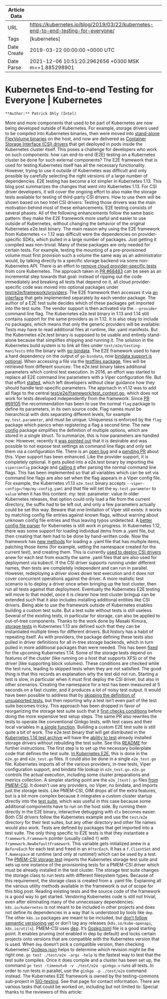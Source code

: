 |             Article Data             ||
| ----------------- | ----------------- |
| URL               | https://kubernetes.io/blog/2019/03/22/kubernetes-end-to-end-testing-for-everyone/        |
| Tags              | [kubernetes]       |
| Date Create       | 2019-03-22 00:00:00 &#43;0000 UTC |
| Date Parse        | 2021-12-06 10:51:20.2962656 &#43;0300 MSK m=&#43;1.885298901  |

# Kubernetes End-to-end Testing for Everyone | Kubernetes

	
	
	
	
	**Author:** Patrick Ohly (Intel)
More and more components that used to be part of Kubernetes are now
being developed outside of Kubernetes. For example, storage drivers
used to be compiled into Kubernetes binaries, then were moved into
[stand-alone FlexVolume
binaries](https://github.com/kubernetes/community/blob/master/contributors/devel/sig-storage/flexvolume.md)
on the host, and now are delivered as [Container Storage Interface
(CSI) drivers](https://github.com/container-storage-interface/spec)
that get deployed in pods inside the Kubernetes cluster itself.
This poses a challenge for developers who work on such components: how
can end-to-end (E2E) testing on a Kubernetes cluster be done for such
external components? The E2E framework that is used for testing
Kubernetes itself has all the necessary functionality. However, trying
to use it outside of Kubernetes was difficult and only possible by
carefully selecting the right versions of a large number of
dependencies. E2E testing has become a lot simpler in Kubernetes 1.13.
This blog post summarizes the changes that went into Kubernetes
1.13. For CSI driver developers, it will cover the ongoing effort to
also make the storage tests available for testing of third-party CSI
drivers. How to use them will be shown based on two Intel CSI drivers:
Testing those drivers was the main motivation behind most of these
enhancements.
E2E testing consists of several phases:
All of the following enhancements follow the same basic pattern: they
make the E2E framework more useful and easier to use outside of
Kubernetes, without changing the behavior of the original Kubernetes
e2e.test binary.
The main reason why using the E2E framework from Kubernetes &lt;= 1.12
was difficult were the dependencies on provider-specific SDKs, which
pulled in a large number of packages. Just getting it compiled was
non-trivial.
Many of these packages are only needed for certain tests. For example,
testing the mounting of a pre-provisioned volume must first provision
such a volume the same way as an administrator would, by talking
directly to a specific storage backend via some non-Kubernetes API.
There is an effort to [remove cloud provider-specific
tests](https://github.com/kubernetes/kubernetes/issues/70194) from
core Kubernetes. The approach taken in [PR
#68483](https://github.com/kubernetes/kubernetes/pull/68483) can be
seen as an incremental step towards that goal: instead of ripping out
the code immediately and breaking all tests that depend on it, all
cloud provider-specific code was moved into optional packages under
[test/e2e/framework/providers](https://github.com/kubernetes/kubernetes/tree/release-1.13/test/e2e/framework/providers). The
E2E framework then accesses it via [an
interface](https://github.com/kubernetes/kubernetes/blob/6c1e64b94a3e111199c934c39a0c25bc219ed5f9/test/e2e/framework/provider.go#L79-L99)
that gets implemented separately by each vendor package.
The author of a E2E test suite decides which of these packages get
imported into the test suite. The vendor support is then activated via
the ```--provider``` command line flag. The Kubernetes e2e.test binary in
1.13 and 1.14 still contains support for the same providers as in
1.12. It is also okay to include no packages, which means that only
the generic providers will be available:
Tests may have to read additional files at runtime, like .yaml
manifests. But the Kubernetes e2e.test binary is supposed to be usable
and entirely stand-alone because that simplifies shipping and running
it. The solution in the Kubernetes build system is to link all files
under ```test/e2e/testing-manifests``` into the binary with
[go-bindata](https://github.com/jteeuwen/go-bindata). The
E2E framework used to have a hard dependency on the output of
```go-bindata```, now [bindata support is
optional](https://github.com/kubernetes/kubernetes/pull/69103). When
accessing a file via the [testfiles
package](https://github.com/kubernetes/kubernetes/blob/v1.13.0/test/e2e/framework/testfiles/testfiles.go),
files will be retrieved from different sources:
The e2e.test binary takes additional parameters which control test
execution. In 2016, an effort was started to replace all E2E command
line parameters with a Viper configuration file. But that effort
[stalled](https://github.com/kubernetes/kubernetes/blob/0ed33881dc4355495f623c6f22e7dd0b7632b7c0/test/e2e/framework/test_context.go#L318-L319), which left developers without clear guidance how they should handle
test-specific parameters.
The approach in v1.12 was to add all flags to the central
[test/e2e/framework/test_context.go](https://github.com/kubernetes/kubernetes/blob/v1.12.0/test/e2e/framework/test_context.go),
which does not work for tests developed independently from the
framework.  Since [PR
#69105](https://github.com/kubernetes/kubernetes/pull/69105) the
recommendation has been to use the normal ```flag``` package to
define its parameters, in its own source code. Flag names must be
hierarchical with dots separating different levels, for example
```my.test.parameter```, and must be unique. Uniqueness is enforced by the
```flag``` package which panics when registering a flag a second time. The
new
[config](https://github.com/kubernetes/kubernetes/blob/v1.13.0/test/e2e/framework/config/config.go)
package simplifies the definition of multiple options, which are
stored in a single struct.
To summarize, this is how parameters are handled now:
However, recently it [was pointed
out](https://github.com/kubernetes/kubernetes/pull/69105#discussion_r267960062)
that it is desirable and was possible to not expose test settings as
command line flags and only set them via a configuration file. There
is an [open bug](https://github.com/kubernetes/kubernetes/issues/75590) and a
[pending PR](https://github.com/kubernetes/kubernetes/pull/75593)
about this.
Viper support has been enhanced. Like the provider support, it is
completely optional. It gets pulled into a e2e.test binary by
importing the ```viperconfig``` package and [calling
it](https://github.com/kubernetes/kubernetes/blob/ddf47ac13c1a9483ea035a79cd7c10005ff21a6d/test/e2e/e2e_test.go#L49-L57)
after parsing the normal command line flags. This has been implemented
so that all variables which can be set via command line flags are also
set when the flag appears in a Viper config file. For example, the
Kubernetes v1.13 ```e2e.test``` binary accepts
```--viper-config=/tmp/my-config.yaml``` and that file will set the
```my.test.parameter``` to ```value``` when it has this content: my: test:
parameter: value
In older Kubernetes releases, that option could only load a file from
the current directory, the suffix had to be left out, and only a few
parameters actually could be set this way. Beware that one limitation
of Viper still exists: it works by matching config file entries
against known flags, without warning about unknown config file entries
and thus leaving typos undetected. A [better config file
parser](https://github.com/kubernetes/kubeadm/issues/1040) for
Kubernetes is still work in progress.
In Kubernetes 1.12, there was some support for loading individual
items from a .yaml file, but then creating that item had to be done by
hand-written code. Now the framework has [new
methods](https://github.com/kubernetes/kubernetes/blob/v1.13.0/test/e2e/framework/create.go)
for loading a .yaml file that has multiple items, patching those items
(for example, setting the namespace created for the current test), and
creating them.  This is currently [used to deploy CSI
drivers](https://github.com/kubernetes/kubernetes/blob/ddf47ac13c1a9483ea035a79cd7c10005ff21a6d/test/e2e/storage/drivers/csi.go#L192-L209) anew for each test from exactly the same .yaml files that are also
used for deployment via kubectl. If the CSI driver supports running
under different names, then tests are completely independent and can
run in parallel.
However, redeploying a driver slows down test execution and it does
not cover concurrent operations against the driver. A more realistic
test scenario is to deploy a driver once when bringing up the test
cluster, then run all tests against that deployment. Eventually the
Kubernetes E2E testing will move to that model, once it is clearer how
test cluster bringup can be extended such that it also includes
installing additional entities like CSI drivers.
Being able to use the framework outside of Kubernetes enables building
a custom test suite. But a test suite without tests is still
useless. Several of the existing tests, in particular for storage, can
also be applied to out-of-tree components. Thanks to the work done by
Masaki Kimura, [storage
tests](https://github.com/kubernetes/kubernetes/tree/v1.13.0/test/e2e/storage/testsuites)
in Kubernetes 1.13 are defined such that they can be instantiated
multiple times for different drivers.
But history has a habit of repeating itself. As with providers, the
package defining these tests also pulled in driver definitions for all
in-tree storage backends, which in turn pulled in more additional
packages than were needed. This has been
[fixed](https://github.com/kubernetes/kubernetes/pull/70862) for the
upcoming Kubernetes 1.14.
Some of the storage tests depend on features of the cluster (like
running on a host that supports XFS) or of the driver (like supporting
block volumes). These conditions are checked while the test runs,
leading to skipped tests when they are not satisfied. The good thing
is that this records an explanation why the test did not run.
Starting a test is slow, in particular when it must first deploy the
CSI driver, but also in other scenarios. Creating the namespace for a
test has been measured at 5 seconds on a fast cluster, and it produces
a lot of noisy test output. It would have been possible to address
that by [skipping the definition of unsupported
tests](https://github.com/kubernetes/kubernetes/pull/70992), but then
reporting why a test isn’t even part of the test suite becomes
tricky. This approach has been dropped in favor of reorganizing the
storage test suite such that it [first checks
conditions](https://github.com/kubernetes/kubernetes/pull/72434)
before doing the more expensive test setup steps.
The same PR also rewrites the tests to operate like conventional
Ginkgo tests, with test cases and their local variables in [a single
function](https://github.com/pohly/kubernetes/blob/ec3655a1d40ced6b1873e627b736aae1cf242477/test/e2e/storage/testsuites/provisioning.go#L82).
Building a custom E2E test suite is still quite a bit of work. The
e2e.test binary that will get distributed in the [Kubernetes 1.14 test
archive](https://dl.k8s.io/v1.14.0/kubernetes-test.tar.gz) will have
the [ability to
test](https://github.com/kubernetes/kubernetes/pull/72836) already
installed storage drivers without rebuilding the test suite. See this
[README](https://github.com/pohly/kubernetes/blob/6644db9914379a4a7b3d3487b41b2010f226e4dc/test/e2e/storage/external/README.md)
for further instructions.
The first step is to set up the necessary boilerplate code that
defines the test suite. [In Kubernetes
E2E](https://github.com/kubernetes/kubernetes/tree/v1.13.0/test/e2e),
this is done in the ```e2e.go``` and ```e2e_test.go``` files. It could also be
done in a single ```e2e_test.go``` file. Kubernetes imports all of the
various providers, in-tree tests, Viper configuration support, and
bindata file lookup in ```e2e_test.go```. ```e2e.go``` controls the actual
execution, including some cluster preparations and metrics collection.
A simpler starting point are the ```e2e_[test].go``` files [from
PMEM-CSI](https://github.com/intel/pmem-csi/tree/586ae281ac2810cb4da6f1e160cf165c7daf0d80/test/e2e). It
doesn’t use any providers, no Viper, no bindata, and imports just the
storage tests.
Like PMEM-CSI, OIM drops all of the extra features, but is a bit more
complex because it integrates a custom cluster startup directly into
the [test
suite](https://github.com/intel/pmem-csi/blob/a7b0d66b59771bf615e07fcd3d4f0ba08cfdf90f/test/e2e/e2e.go),
which was useful in this case because some additional components have
to run on the host side. By running them directly in the E2E binary,
interactive debugging with ```dlv``` becomes easier.
Both CSI drivers follow the Kubernetes example and use the ```test/e2e```
directory for their test suites, but any other directory and other
file names would also work.
Tests are defined by packages that get imported into a test suite. The
only thing specific to E2E tests is that they instantiate a
```framework.Framework``` pointer (usually called ```f```) with
```framework.NewDefaultFramework```. This variable gets initialized anew
in a ```BeforeEach``` for each test and freed in an ```AfterEach```. It has a
```f.ClientSet``` and ```f.Namespace``` at runtime (and only at runtime!)
which can be used by a test.
The [PMEM-CSI storage
test](https://github.com/intel/pmem-csi/blob/devel/test/e2e/storage/csi_volumes.go#L51)
imports the Kubernetes storage test suite and sets up one instance of
the provisioning tests for a PMEM-CSI driver which must be already
installed in the test cluster. The storage test suite changes the
storage class to run tests with different filesystem types. Because of
this requirement, the storage class is created from a .yaml file.
Explaining all the various utility methods available in the framework
is out of scope for this blog post. Reading existing tests and the
source code of the framework is a good way to get started.
Vendoring Kubernetes code is still not trivial, even after eliminating
many of the unnecessary dependencies. ```k8s.io/kubernetes``` is not meant
to be included in other projects and does not define its dependencies
in a way that is understood by tools like ```dep```. The other ```k8s.io```
packages are meant to be included, but [don’t follow semantic
versioning
yet](https://github.com/kubernetes/kubernetes/issues/72638) or don’t
tag any releases (```k8s.io/kube-openapi```, ```k8s.io/utils```).
PMEM-CSI uses [dep](https://golang.github.io/dep/). It’s
[Gopkg.toml](https://github.com/intel/pmem-csi/blob/0ad8251c064b1010c91e7fc1dd423b95d5594bba/Gopkg.toml)
file is a good starting point. It enables pruning (not enabled in dep
by default) and locks certain projects onto versions that are
compatible with the Kubernetes version that is used. When ```dep```
doesn’t pick a compatible version, then checking Kubernetes’
[Godeps.json](https://github.com/kubernetes/kubernetes/blob/master/Godeps/Godeps.json)
helps to determine which revision might be the right one.
```go test ./test/e2e -args -help``` is the fastest way to test that the
test suite compiles.
Once it does compile and a cluster has been set up, the command ```go test -timeout=0 -v ./test/e2e -ginkgo.v``` runs all tests. In order to
run tests in parallel, use the ```ginkgo -p ./test/e2e``` command instead.
The Kubernetes E2E framework is owned by the testing-commons
sub-project in
[SIG-testing](https://github.com/kubernetes/community/tree/master/sig-testing). See
that page for contact information.
There are various tasks that could be worked on, including but not
limited to:
Special thanks to the reviewers of this article:


	

	


